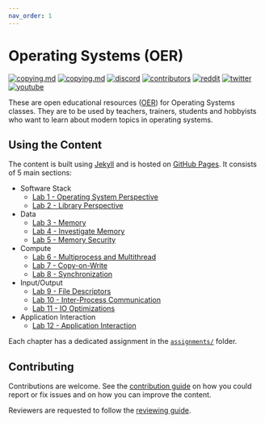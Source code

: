 ```yaml
---
nav_order: 1
---
```


# Operating Systems (OER)

[![copying.md](https://img.shields.io/static/v1?label=license&message=CCBY-SA4.0&color=%23385177)](https://github.com/open-education-hub/operating-systems/blob/master/COPYING.md)
[![copying.md](https://img.shields.io/static/v1?label=license&message=BSD-3-clause&color=%23385177)](https://github.com/open-education-hub/operating-systems/blob/master/COPYING.md)
[![discord](https://img.shields.io/badge/users-93-7589D0?logo=discord)](www.bit.ly/OpenEduHub)
[![contributors](https://img.shields.io/github/contributors/open-education-hub/operating-systems)](https://github.com/open-education-hub/operating-systems/graphs/contributors)
[![reddit](https://img.shields.io/reddit/subreddit-subscribers/OpenEducationHub?style=social)](https://www.reddit.com/r/OpenEducationHub/)
[![twitter](https://img.shields.io/twitter/url?style=social&url=https%3A%2F%2Ftwitter.com%2FOpenEduHub)](https://twitter.com/OpenEduHub)
[![youtube](https://img.shields.io/youtube/channel/views/UCumS6d-kaVXreY46eZLtEvA?style=social)](https://www.youtube.com/@OpenEduHub/)

These are open educational resources ([OER](https://en.wikipedia.org/wiki/Open_educational_resources)) for Operating Systems classes.
They are to be used by teachers, trainers, students and hobbyists who want to learn about modern topics in operating systems.

## Using the Content

The content is built using [Jekyll](https://jekyllrb.com/) and is hosted on [GitHub Pages](https://pages.github.com/).
It consists of 5 main sections:

* Software Stack
    * [Lab 1 - Operating System Perspective](labs/lab-01/)
    * [Lab 2 - Library Perspective](labs/lab-02/)
* Data
    * [Lab 3 - Memory](labs/lab-03/)
    * [Lab 4 - Investigate Memory](labs/lab-04/)
    * [Lab 5 - Memory Security](labs/lab-05/)
* Compute
    * [Lab 6 - Multiprocess and Multithread](labs/lab-06/)
    * [Lab 7 - Copy-on-Write](labs/lab-07/)
    * [Lab 8 - Synchronization](labs/lab-08/)
* Input/Output
    * [Lab 9 - File Descriptors](labs/lab-09/)
    * [Lab 10 - Inter-Process Communication](labs/lab-10/)
    * [Lab 11 - IO Optimizations](labs/lab-11/)
* Application Interaction
    * [Lab 12 - Application Interaction](labs/lab-12/)

Each chapter has a dedicated assignment in the [`assignments/`](assignments/) folder.

## Contributing

Contributions are welcome.
See the [contribution guide](CONTRIBUTING.md) on how you could report or fix issues and on how you can improve the content.

Reviewers are requested to follow the [reviewing guide](REVIEWING.md).

